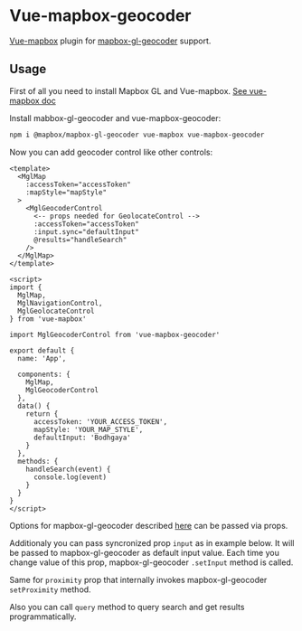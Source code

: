 # Vue-mapbox-geocoder

[Vue-mapbox](https://github.com/soal/vue-mapbox) plugin for [mapbox-gl-geocoder](https://github.com/mapbox/mapbox-gl-geocoder) support.

## Usage

First of all you need to install Mapbox GL and Vue-mapbox. [See vue-mapbox doc](https://soal.github.io/vue-mapbox/#/quickstart)

Install mabbox-gl-geocoder and vue-mapbox-geocoder:

```bash
npm i @mapbox/mapbox-gl-geocoder vue-mapbox vue-mapbox-geocoder
```

Now you can add geocoder control like other controls:

```vue
<template>
  <MglMap
    :accessToken="accessToken"
    :mapStyle="mapStyle"
  >
    <MglGeocoderControl
      <-- props needed for GeolocateControl -->
      :accessToken="accessToken"
      :input.sync="defaultInput"
      @results="handleSearch"
    />
  </MglMap>
</template>

<script>
import {
  MglMap,
  MglNavigationControl,
  MglGeolocateControl
} from 'vue-mapbox'

import MglGeocoderControl from 'vue-mapbox-geocoder'

export default {
  name: 'App',

  components: {
    MglMap,
    MglGeocoderControl
  },
  data() {
    return {
      accessToken: 'YOUR_ACCESS_TOKEN',
      mapStyle: 'YOUR_MAP_STYLE',
      defaultInput: 'Bodhgaya'
    }
  },
  methods: {
    handleSearch(event) {
      console.log(event)
    }
  }
}
</script>
```

Options for mapbox-gl-geocoder described [here](https://github.com/mapbox/mapbox-gl-geocoder/blob/master/API.md) can be passed via props.

Additionaly you can pass syncronized prop `input` as in example below.
It will be passed to mapbox-gl-geocoder as default input value.
Each time you change value of this prop, mapbox-gl-geocoder `.setInput` method is called.

Same for `proximity` prop that internally invokes mapbox-gl-geocoder `setProximity` method.

Also you can call `query` method to query search and get results programmatically.
